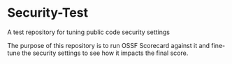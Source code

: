 # Security-Test
A test repository for tuning public code security settings

The purpose of this repository is to run OSSF Scorecard against it and fine-tune the security settings to see how it impacts the final score.
